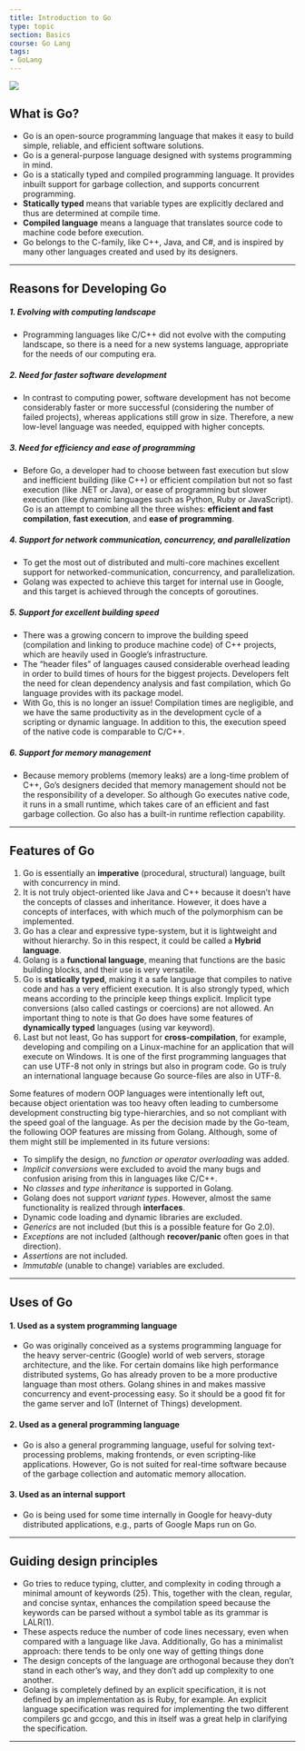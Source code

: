 ```yaml
---
title: Introduction to Go
type: topic
section: Basics
course: Go Lang
tags:
- GoLang
---
```

<img src="https://golang.org/lib/godoc/images/home-gopher.png"></img>

## What is Go?
- Go is an open-source programming language that makes it easy to build simple, reliable, and efficient software solutions.
- Go is a general-purpose language designed with systems programming in mind.
- Go is a statically typed and compiled programming language. It provides inbuilt support for garbage collection, and supports concurrent programming.
- **Statically typed** means that variable types are explicitly declared and thus are determined at compile time.
- **Compiled language** means a language that translates source code to machine code before execution.
- Go belongs to the C-family, like C++, Java, and C#, and is inspired by many other languages created and used by its designers.

---
## Reasons for Developing Go
##### 1. Evolving with computing landscape
- Programming languages like C/C++ did not evolve with the computing landscape, so there is a need for a new systems language, appropriate for the needs of our computing era.

##### 2. Need for faster software development
- In contrast to computing power, software development has not become considerably faster or more successful (considering the number of failed projects), whereas applications still grow in size. Therefore, a new low-level language was needed, equipped with higher concepts.

##### 3. Need for efficiency and ease of programming
- Before Go, a developer had to choose between fast execution but slow and inefficient building (like C++) or efficient compilation but not so fast execution (like .NET or Java), or ease of programming but slower execution (like dynamic languages such as Python, Ruby or JavaScript). Go is an attempt to combine all the three wishes: **efficient and fast compilation**, **fast execution**, and **ease of programming**.

##### 4. Support for network communication, concurrency, and parallelization
- To get the most out of distributed and multi-core machines excellent support for networked-communication, concurrency, and parallelization.
- Golang was expected to achieve this target for internal use in Google, and this target is achieved through the concepts of goroutines.

##### 5. Support for excellent building speed
- There was a growing concern to improve the building speed (compilation and linking to produce machine code) of C++ projects, which are heavily used in Google’s infrastructure.
- The “header files” of languages caused considerable overhead leading in order to build times of hours for the biggest projects. Developers felt the need for clean dependency analysis and fast compilation, which Go language provides with its package model.
- With Go, this is no longer an issue! Compilation times are negligible, and we have the same productivity as in the development cycle of a scripting or dynamic language. In addition to this, the execution speed of the native code is comparable to C/C++.

##### 6. Support for memory management
- Because memory problems (memory leaks) are a long-time problem of C++, Go’s designers decided that memory management should not be the responsibility of a developer. So although Go executes native code, it runs in a small runtime, which takes care of an efficient and fast garbage collection. Go also has a built-in runtime reflection capability.

---
## Features of Go
1. Go is essentially an **imperative** (procedural, structural) language, built with concurrency in mind.
2. It is not truly object-oriented like Java and C++ because it doesn’t have the concepts of classes and inheritance. However, it does have a concepts of interfaces, with which much of the polymorphism can be implemented.
3. Go has a clear and expressive type-system, but it is lightweight and without hierarchy. So in this respect, it could be called a **Hybrid language**.
4. Golang is a **functional language**, meaning that functions are the basic building blocks, and their use is very versatile.
5. Go is **statically typed**, making it a safe language that compiles to native code and has a very efficient execution. It is also strongly typed, which means according to the principle keep things explicit. Implicit type conversions (also called castings or coercions) are not allowed. An important thing to note is that Go does have some features of **dynamically typed** languages (using var keyword).
6. Last but not least, Go has support for **cross-compilation**, for example, developing and compiling on a Linux-machine for an application that will execute on Windows. It is one of the first programming languages that can use UTF-8 not only in strings but also in program code. Go is truly an international language because Go source-files are also in UTF-8.

Some features of modern OOP languages were intentionally left out, because object orientation was too heavy often leading to cumbersome development constructing big type-hierarchies, and so not compliant with the speed goal of the language. As per the decision made by the Go-team, the following OOP features are missing from Golang. Although, some of them might still be implemented in its future versions:
- To simplify the design, no _function or operator overloading_ was added.
- _Implicit conversions_ were excluded to avoid the many bugs and confusion arising from this in languages like C/C++.
- No _classes_ and _type inheritance_ is supported in Golang.
- Golang does not support _variant types_. However, almost the same functionality is realized through **interfaces**.
- Dynamic code loading and dynamic libraries are excluded.
- _Generics_ are not included (but this is a possible feature for Go 2.0).
- _Exceptions_ are not included (although **recover/panic** often goes in that direction).
- _Assertions_ are not included.
- _Immutable_ (unable to change) variables are excluded.

---
## Uses of Go
#### 1. Used as a system programming language
- Go was originally conceived as a systems programming language for the heavy server-centric (Google) world of web servers, storage architecture, and the like. For certain domains like high performance distributed systems, Go has already proven to be a more productive language than most others. Golang shines in and makes massive concurrency and event-processing easy. So it should be a good fit for the game server and IoT (Internet of Things) development.

#### 2. Used as a general programming language
- Go is also a general programming language, useful for solving text-processing problems, making frontends, or even scripting-like applications. However, Go is not suited for real-time software because of the garbage collection and automatic memory allocation.

#### 3. Used as an internal support
- Go is being used for some time internally in Google for heavy-duty distributed applications, e.g., parts of Google Maps run on Go.

---
## Guiding design principles
- Go tries to reduce typing, clutter, and complexity in coding through a minimal amount of keywords (25). This, together with the clean, regular, and concise syntax, enhances the compilation speed because the keywords can be parsed without a symbol table as its grammar is LALR(1).
- These aspects reduce the number of code lines necessary, even when compared with a language like Java. Additionally, Go has a minimalist approach: there tends to be only one way of getting things done
- The design concepts of the language are orthogonal because they don’t stand in each other’s way, and they don’t add up complexity to one another.
- Golang is completely defined by an explicit specification, it is not defined by an implementation as is Ruby, for example. An explicit language specification was required for implementing the two different compilers gc and gccgo, and this in itself was a great help in clarifying the specification.

---